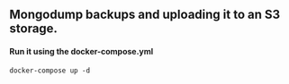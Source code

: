 ## Mongodump backups and uploading it to an S3 storage.

#### Run it using the docker-compose.yml

```
docker-compose up -d
```

